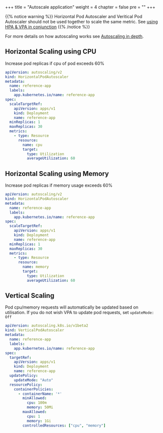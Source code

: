 +++
title = "Autoscale application"
weight = 4
chapter = false
pre = ""
+++

{{% notice warning %}}
Horizontal Pod Autoscaler and Veritical Pod Autoscaler should not be used together to scale the same metric. See [using HPA & VPA in conjunction](../app-autoscaling#combining-hpa--vpa)
{{% /notice %}}

For more details on how autoscaling works see [Autoscaling in depth](../app-autoscaling).

## Horizontal Scaling using CPU
Increase pod replicas if cpu of pod exceeds 60%
```yaml
apiVersion: autoscaling/v2
kind: HorizontalPodAutoscaler
metadata:
  name: reference-app
  labels:
    app.kubernetes.io/name: reference-app
spec:
  scaleTargetRef:
    apiVersion: apps/v1
    kind: Deployment
    name: reference-app
  minReplicas: 1
  maxReplicas: 30
  metrics:
    - type: Resource
      resource:
        name: cpu
        target:
          type: Utilization
          averageUtilization: 60
```

## Horizontal Scaling using Memory
Increase pod replicas if memory usage exceeds 60%
```yaml
apiVersion: autoscaling/v2
kind: HorizontalPodAutoscaler
metadata:
  name: reference-app
  labels:
    app.kubernetes.io/name: reference-app
spec:
  scaleTargetRef:
    apiVersion: apps/v1
    kind: Deployment
    name: reference-app
  minReplicas: 1
  maxReplicas: 30
  metrics:
    - type: Resource
      resource:
        name: memory
        target:
          type: Utilization
          averageUtilization: 60
```

## Vertical Scaling
Pod cpu/memory requests will automatically be updated based on utilisation. If you do not wish VPA to update pod requests, set `updateMode: Off` 
```yaml
apiVersion: autoscaling.k8s.io/v1beta2
kind: VerticalPodAutoscaler
metadata:
  name: reference-app
  labels:
    app.kubernetes.io/name: reference-app
spec:
  targetRef:
    apiVersion: apps/v1
    kind: Deployment
    name: reference-app
  updatePolicy:
    updateMode: "Auto"
  resourcePolicy:
    containerPolicies:
      - containerName: '*'
        minAllowed:
          cpu: 100m
          memory: 50Mi
        maxAllowed:
          cpu: 1
          memory: 1Gi
        controlledResources: ["cpu", "memory"]
```

